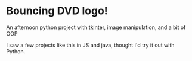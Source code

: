 # Bouncing DVD logo!
An afternoon python project with tkinter, image manipulation, and a bit of OOP

I saw a few projects like this in JS and java, thought I'd try it out with Python.
